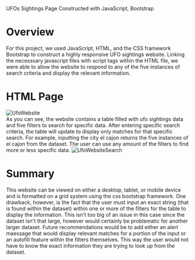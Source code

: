 UFOs Sightings Page Constructed with JavaScript, Bootstrap
# Overview
For this project, we used JavaScript, HTML, and the CSS framework Bootstrap to construct a highly responsive UFO sightings website. Linking the necesssary javascript files with script tags within the HTML file, we were able to allow the website to respond to any of the five instances of search criteria and display the relevant information.
# HTML Page
![UfoWebsite](https://user-images.githubusercontent.com/35403433/133022999-47dc504b-e6b4-45b2-8988-2e447bc30c3b.png)</br>
As you can see, the website contains a table filled with ufo sightings data and five filters to search for specific data. After entering specific search criteria, the table will update to display only matches for that specific search. For example, inputting the city el cajon returns the five instances of el cajon from the dataset. The user can use any amount of the filters to find more or less specific data.
![UfoWebsiteSearch](https://user-images.githubusercontent.com/35403433/133024203-8f743777-75a2-44ff-94aa-723c641a2e49.png)
# Summary
This website can be viewed on either a desktop, tablet, or mobile device and is formatted on a grid system using the css bootstrap framework. One drawback, however, is the fact that the user must input an exact string (that is found within the dataset) within one or more of the filters for the table to display the information.  This isn't too big of an issue in this case since the dataset isn't that large, however would certainly be problematic for another larger dataset. Future recommendations would be to add either an alert maessage that would display relevant matches for a portion of the input or an autofill feature within the filters themselves. This way the user would not have to know the exact information they are trying to look up from the dataset.
